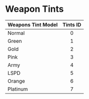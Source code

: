 # Weapon Tints

| Weapons Tint Model   | Tints ID
| ------ | :-------------------------------: |
| Normal    |  0
| Green     |  1
| Gold      |  2
| Pink      |  3
| Army      |  4
| LSPD      |  5
| Orange    |  6
| Platinum  |  7
